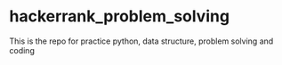 # hackerrank_problem_solving
This is the repo for practice python, data structure, problem solving and coding 